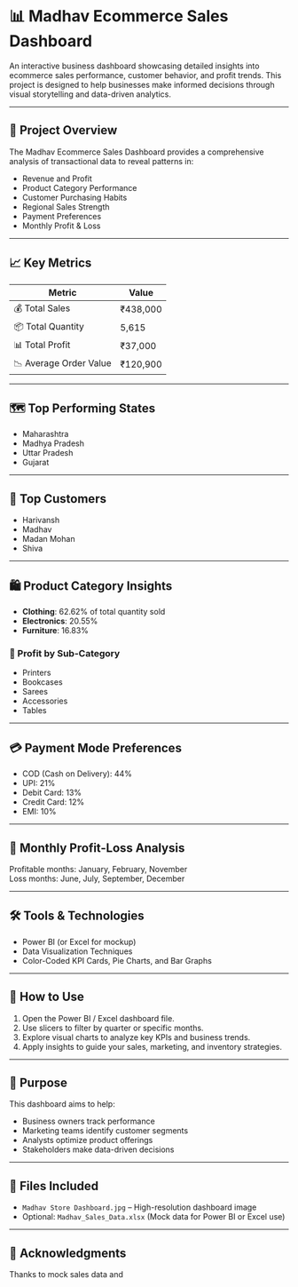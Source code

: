 # 📊 Madhav Ecommerce Sales Dashboard

An interactive business dashboard showcasing detailed insights into ecommerce sales performance, customer behavior, and profit trends. This project is designed to help businesses make informed decisions through visual storytelling and data-driven analytics.

---

## 📌 Project Overview

The Madhav Ecommerce Sales Dashboard provides a comprehensive analysis of transactional data to reveal patterns in:
- Revenue and Profit
- Product Category Performance
- Customer Purchasing Habits
- Regional Sales Strength
- Payment Preferences
- Monthly Profit & Loss

---

## 📈 Key Metrics

| Metric               | Value   |
|----------------------|---------|
| 💰 Total Sales        | ₹438,000 |
| 📦 Total Quantity     | 5,615    |
| 📊 Total Profit       | ₹37,000  |
| 📉 Average Order Value | ₹120,900 |

---

## 🗺️ Top Performing States
- Maharashtra
- Madhya Pradesh
- Uttar Pradesh
- Gujarat

---

## 👥 Top Customers
- Harivansh
- Madhav
- Madan Mohan
- Shiva

---

## 🛍️ Product Category Insights
- **Clothing**: 62.62% of total quantity sold
- **Electronics**: 20.55%
- **Furniture**: 16.83%

### 🧾 Profit by Sub-Category
- Printers
- Bookcases
- Sarees
- Accessories
- Tables

---

## 💳 Payment Mode Preferences
- COD (Cash on Delivery): 44%
- UPI: 21%
- Debit Card: 13%
- Credit Card: 12%
- EMI: 10%

---

## 📅 Monthly Profit-Loss Analysis
Profitable months: January, February, November  
Loss months: June, July, September, December

---

## 🛠 Tools & Technologies
- Power BI (or Excel for mockup)
- Data Visualization Techniques
- Color-Coded KPI Cards, Pie Charts, and Bar Graphs

---

## 🧭 How to Use
1. Open the Power BI / Excel dashboard file.
2. Use slicers to filter by quarter or specific months.
3. Explore visual charts to analyze key KPIs and business trends.
4. Apply insights to guide your sales, marketing, and inventory strategies.

---

## 📌 Purpose
This dashboard aims to help:
- Business owners track performance
- Marketing teams identify customer segments
- Analysts optimize product offerings
- Stakeholders make data-driven decisions

---

## 📁 Files Included
- `Madhav Store Dashboard.jpg` – High-resolution dashboard image
- Optional: `Madhav_Sales_Data.xlsx` (Mock data for Power BI or Excel use)

---

## 🙌 Acknowledgments
Thanks to mock sales data and
